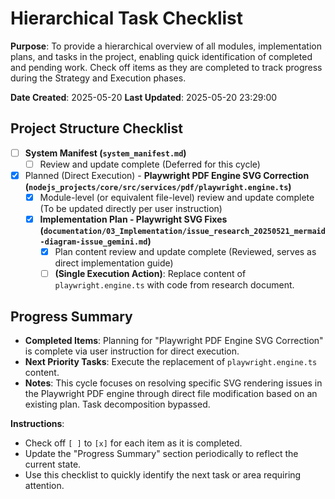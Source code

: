 # Hierarchical Task Checklist

**Purpose**: To provide a hierarchical overview of all modules, implementation plans, and tasks in the project, enabling quick identification of completed and pending work. Check off items as they are completed to track progress during the Strategy and Execution phases.

**Date Created**: 2025-05-20
**Last Updated**: 2025-05-20 23:29:00

## Project Structure Checklist

- [ ] **System Manifest (`system_manifest.md`)**
  - [ ] Review and update complete (Deferred for this cycle)

- [x] Planned (Direct Execution) - **Playwright PDF Engine SVG Correction (`nodejs_projects/core/src/services/pdf/playwright.engine.ts`)**
  - [x] Module-level (or equivalent file-level) review and update complete (To be updated directly per user instruction)
  - [x] **Implementation Plan - Playwright SVG Fixes (`documentation/03_Implementation/issue_research_20250521_mermaid-diagram-issue_gemini.md`)**
    - [x] Plan content review and update complete (Reviewed, serves as direct implementation guide)
    - [ ] **(Single Execution Action)**: Replace content of `playwright.engine.ts` with code from research document.

## Progress Summary
- **Completed Items**: Planning for "Playwright PDF Engine SVG Correction" is complete via user instruction for direct execution.
- **Next Priority Tasks**: Execute the replacement of `playwright.engine.ts` content.
- **Notes**: This cycle focuses on resolving specific SVG rendering issues in the Playwright PDF engine through direct file modification based on an existing plan. Task decomposition bypassed.

**Instructions**:
- Check off `[ ]` to `[x]` for each item as it is completed.
- Update the "Progress Summary" section periodically to reflect the current state.
- Use this checklist to quickly identify the next task or area requiring attention.